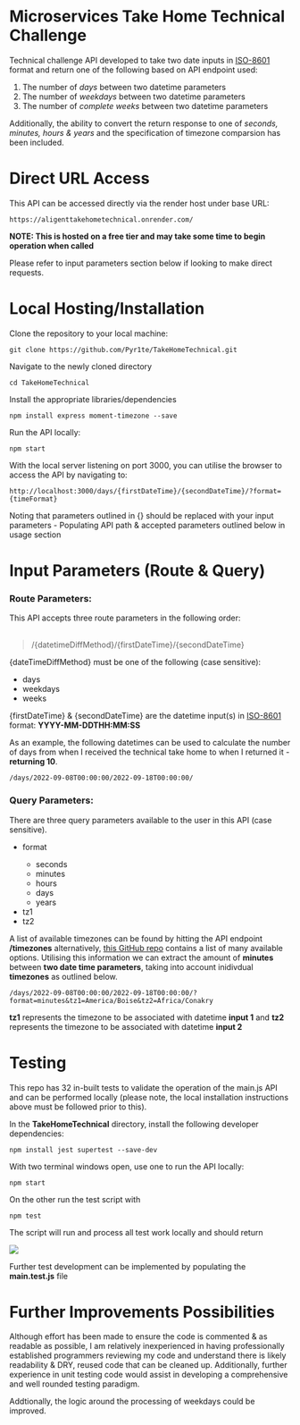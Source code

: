 # Microservices Take Home Technical Challenge

Technical challenge API developed to take two date inputs in <a href="https://en.wikipedia.org/wiki/ISO_8601">ISO-8601</a> format and return one of the following based on API endpoint used:

1) The number of _days_ between two datetime parameters
2) The number of _weekdays_ between two datetime parameters
3) The number of _complete weeks_ between two datetime parameters

Additionally, the ability to convert the return response to one of _seconds, minutes, hours & years_ and the specification of timezone comparsion has been included. 

# Direct URL Access

This API can be accessed directly via the render host under base URL:

```
https://aligenttakehometechnical.onrender.com/
```
<strong>NOTE: This is hosted on a free tier and may take some time to begin operation when called</strong>

Please refer to input parameters section below if looking to make direct requests.

# Local Hosting/Installation

Clone the repository to your local machine:
```
git clone https://github.com/Pyr1te/TakeHomeTechnical.git
```
> 

Navigate to the newly cloned directory
```
cd TakeHomeTechnical
```

Install the appropriate libraries/dependencies
```
npm install express moment-timezone --save
```

Run the API locally:
```
npm start
```

With the local server listening on port 3000, you can utilise the browser to access the API by navigating to:
```
http://localhost:3000/days/{firstDateTime}/{secondDateTime}/?format={timeFormat}
```

Noting that parameters outlined in {} should be replaced with your input parameters - Populating API path & accepted parameters outlined below in usage section


# Input Parameters (Route & Query)

<h3>Route Parameters:</h3>
This API accepts three route parameters in the following order:

<br>
<br>

> /{datetimeDiffMethod}/{firstDateTime}/{secondDateTime}

{dateTimeDiffMethod} must be one of the following (case sensitive):
<ul>
  <li>days</li>
  <li>weekdays</li>
  <li>weeks</li>
</ul>

{firstDateTime} & {secondDateTime} are the datetime input(s) in <a href="https://en.wikipedia.org/wiki/ISO_8601">ISO-8601</a> format: <strong>YYYY-MM-DDTHH:MM:SS</strong>

As an example, the following datetimes can be used to calculate the number of days from when I received the technical take home to when I returned it - <strong>returning 10</strong>.

```
/days/2022-09-08T00:00:00/2022-09-18T00:00:00/
```

<h3>Query Parameters:</h3>

There are three query parameters available to the user in this API (case sensitive).
<ul>
  <li>format</li>
  <ul>
    <li>seconds</li>
    <li>minutes</li>
    <li>hours</li>
    <li>days</li>
    <li>years</li>
  </ul>
  <li>tz1</li>
  <li>tz2</li>
</ul>

A list of available timezones can be found by hitting the API endpoint <strong>/timezones</strong> alternatively, <a href="https://gist.github.com/diogocapela/12c6617fc87607d11fd62d2a4f42b02a">this GitHub repo</a> contains a list of many available options. Utilising this information we can extract the amount of <strong>minutes</strong> between <strong>two date time parameters</strong>, taking into account inidivdual <strong>timezones</strong> as outlined below.

```
/days/2022-09-08T00:00:00/2022-09-18T00:00:00/?format=minutes&tz1=America/Boise&tz2=Africa/Conakry
```

<strong>tz1</strong> represents the timezone to be associated with datetime <strong>input 1</strong> and <strong>tz2</strong> represents the timezone to be associated with datetime <strong>input 2</strong>

# Testing

This repo has 32 in-built tests to validate the operation of the main.js API and can be performed locally (please note, the local installation instructions above must be followed prior to this).

In the <strong>TakeHomeTechnical</strong> directory, install the following developer dependencies:

```
npm install jest supertest --save-dev
```

With two terminal windows open, use one to run the API locally:

```
npm start
```

On the other run the test script with

```
npm test
```

The script will run and process all test work locally and should return 

<img src="https://github.com/Pyr1te/TakeHomeTechnical/blob/main/testImage.JPG">

Further test development can be implemented by populating the <strong>main.test.js</strong> file

# Further Improvements Possibilities

Although effort has been made to ensure the code is commented & as readable as possible, I am relatively inexperienced in having professionally established programmers reviewing my code and understand there is likely readability & DRY, reused code that can be cleaned up. Additionally, further experience in unit testing code would assist in developing a comprehensive and well rounded testing paradigm.

Addtionally, the logic around the processing of weekdays could be improved.
